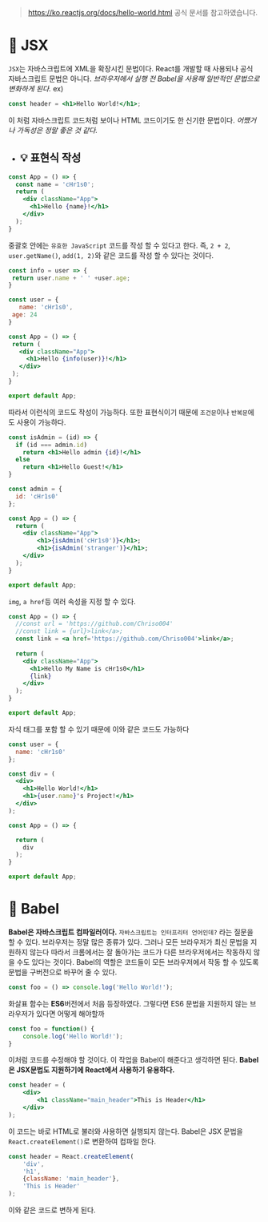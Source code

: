 > https://ko.reactjs.org/docs/hello-world.html
공식 문서를 참고하였습니다.

# 📌 JSX

`JSX`는 자바스크립트에 XML을 확장시킨 문법이다. React를 개발할 때 사용되나 공식 자바스크립트 문법은 아니다. _브라우저에서 실행 전 Babel을 사용해 일반적인 문법으로 변화하게 된다._
ex)
```jsx
const header = <h1>Hello World!</h1>;
```
이 처럼 자바스크립트 코드처럼 보이나 HTML 코드이기도 한 신기한 문법이다. _어쨌거나 가독성은 정말 좋은 것 같다._

 + ## 💡 표현식 작성
```jsx
const App = () => {
  const name = 'cHr1s0';
  return (
    <div className="App">
      <h1>Hello {name}!</h1>
    </div>
  );
}
 ```
 중괄호 안에는 `유효한 JavaScript` 코드를 작성 할 수 있다고 한다. 즉, `2 + 2`, `user.getName()`, `add(1, 2)`와 같은 코드를 작성 할 수 있다는 것이다.
 
 ```jsx
const info = user => {
  return user.name + ' ' +user.age;
}

const user = {
	name: 'cHr1s0',
  age: 24
}

const App = () => {
  return (
    <div className="App">
      <h1>Hello {info(user)}!</h1>
    </div>
  );
}

export default App;

 ```
 따라서 이런식의 코드도 작성이 가능하다. 또한 표현식이기 때문에 `조건문`이나 `반복문`에도 사용이 가능하다.
```jsx
const isAdmin = (id) => {
  if (id === admin.id)
    return <h1>Hello admin {id}!</h1>
  else
    return <h1>Hello Guest!</h1>
}

const admin = {
  id: 'cHr1s0'
};

const App = () => {
  return (
    <div className="App">
        <h1>{isAdmin('cHr1s0')}</h1>;
        <h1>{isAdmin('stranger')}</h1>;
    </div>
  );
}

export default App;

```

`img`, `a href`등 여러 속성을 지정 할 수 있다.
```jsx
const App = () => {
  //const url = 'https://github.com/Chriso004'
  //const link = {url}>link</a>;
  const link = <a href='https://github.com/Chriso004'>link</a>;
  
  return (
    <div className="App">
      <h1>Hello My Name is cHr1s0</h1>
      {link}
    </div>
  );
}

export default App;

```

자식 태그를 포함 할 수 있기 때문에 이와 같은 코드도 가능하다
```jsx
const user = {
  name: 'cHr1s0'
};

const div = (
  <div>
    <h1>Hello World!</h1>
    <h1>{user.name}'s Project!</h1>
  </div>
);

const App = () => {

  return (
    div
  );
}

export default App;

```

# 📌 Babel
**Babel은 자바스크립트 컴파일러이다.** `자바스크립트는 인터프리터 언어인데?` 라는 질문을 할 수 있다. 브라우저는 정말 많은 종류가 있다. 그러나 모든 브라우저가 최신 문법을 지원하지 않는다 따라서 크롬에서는 잘 돌아가는 코드가 다른 브라우저에서는 작동하지 않을 수도 있다는 것이다. Babel의 역할은 코드들이 모든 브라우저에서 작동 할 수 있도록 문법을 구버전으로 바꾸어 줄 수 있다.

```js
const foo = () => console.log('Hello World!');
```
화살표 함수는 **ES6**버전에서 처음 등장하였다. 그렇다면 ES6 문법을 지원하지 않는 브라우저가 있다면 어떻게 해야할까
```js
const foo = function() {
	console.log('Hello World!');
}
```
이처럼 코드를 수정해야 할 것이다. 이 작업을 Babel이 해준다고 생각하면 된다.
**Babel은 JSX문법도 지원하기에 React에서 사용하기 유용하다.**

```jsx
const header = (
    <div>
        <h1 className="main_header">This is Header</h1>
    </div>
);
```
이 코드는 바로 HTML로 불러와 사용하면 실행되지 않는다. Babel은 JSX 문법을 `React.createElement()`로 변환하여 컴파일 한다.
```jsx
const header = React.createElement(
    'div',
    'h1',
    {className: 'main_header'},
    'This is Header'
);
```
이와 같은 코드로 변하게 된다.